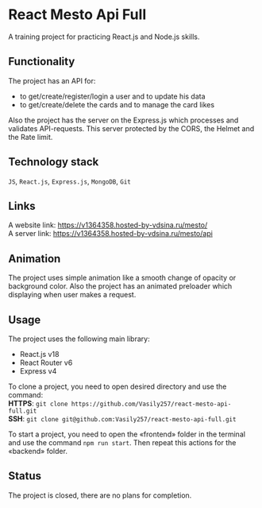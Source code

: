 # React Mesto Api Full  
A training project for practicing React.js and Node.js skills.  
  
## Functionality  
The project has an API for:  
- to get/create/register/login a user and to update his data  
- to get/create/delete the cards and to manage the card likes  
  
Also the project has the server on the Express.js which processes and validates API-requests. This server protected by the CORS, the Helmet and the Rate limit.
  
## Technology stack  
`JS`, `React.js`, `Express.js`, `MongoDB`, `Git`  
  
## Links  
A website link: https://v1364358.hosted-by-vdsina.ru/mesto/  
A server link: https://v1364358.hosted-by-vdsina.ru/mesto/api  
  
## Animation  
The project uses simple animation like a smooth change of opacity or background color. Also the project has an animated preloader which displaying when user makes a request.
  
## Usage  
The project uses the following main library:  
- React.js v18  
- React Router v6  
- Express v4  

To clone a project, you need to open desired directory and use the command:  
**HTTPS**: `git clone https://github.com/Vasily257/react-mesto-api-full.git`  
**SSH**: `git clone git@github.com:Vasily257/react-mesto-api-full.git`  

To start a project, you need to open the «frontend» folder in the terminal and use the command `npm run start`. Then repeat this actions for the «backend» folder.
  
## Status
The project is closed, there are no plans for completion.
